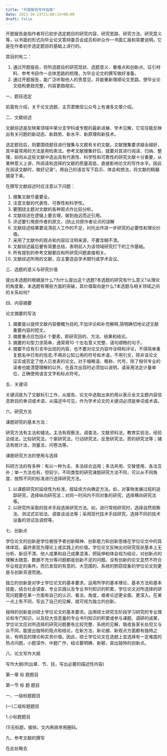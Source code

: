 ```yaml
---
title: "开题报告写作指南"
date: 2021-10-23T21:00:33+08:00
draft: false
---
```



开题报告是指作者将已初步选定题目的研究内容、研究思路、研究方法、研究意义等，以书面的形式向毕业论文答辩委员会成员和听众作一书面汇报和简要说明。它是在作者初步选定题目的基础上进行的。

其目的有二：　

1. 通过开题报告，将所选题目的研究现状、选题意义、重难点和创新点、征引材料、参考书目作一总体思路的梳理，为毕业论文的撰写做好准备。
2. 通过开题报告，能广泛听取他人的贵意见，并能重新理顺论文思路，使毕业论文结构更趋完整，内容更趋翔实。

一、题目选定

前面有介绍，关于论文选题，主页君微信公众号上有诸多文章介绍。

二、文献综述

文献综述是反映某领域中某分支学科或专题的最新进展、学术见解，它往往能反映出有关问题的新动态、新趋势、新水平、新原理和新技术。

选定题目后，则要围绕题目进行搜集与文题有关的文献。文献搜集要求越全越好，其中最常用的方法是用检索法。参考文献搜集好后，就要对其进行阅读、归纳、整理，如何从这些文献中选出具有代表性、科学性和可靠性的研究文献十分重要，从某种意义上讲，所阅读和选择的文献的质量高低，直接影响论文的写作水平。因此在阅读文献时，做好记录”。用自己的语言写下启示、体会和想法，将文献的精髓摘录下来。

在撰写文献综述时应注意以下问题：
1. 搜集文献尽量要全。
2. 注意文献的代表性、可靠性和科学性。
3. 要围绕主题对文献的各种观点作比较分析。
4. 文献综述在逻辑上要合理，做到由远而近引用。
5. 评述要引用原作者的原文，(防止对原作者论点的误解　
6. 文献综述结果要说清前人工作的不足，衬托出作进一步研究的必要性和理论价值。
7. 采用了文献中的观点和内容应注明来源，不要含糊不清。
8. 文献综述最后要有简要总结，表明前人为该领域研究打下的工作基础。
9. 所有提到的参考文献都应和所研究问题直接相关。
10. 文献综述所用的文献，应主要选自学术期刊或学术会议。

三、选题的意义与研究价值

提出本选题的根据是什么?为什么提出这个选题?本选题的研究有什么意义?从理论的角度看，本选题有哪些方面的突破，其价值取向是什么?本选题与相关领域之间的关系如何?

四、内容摘要

论文摘要的写法

1. 摘要是以提供文献内容梗概为目的,不加评论和补充解释,简明确切地论述文献重要内容的短文。
2. 摘要重点应包括4 个要素，即研究目的、方法、结果和结论。
3. 摘要的句型力求简单，通常用10 个左右意义完整、语句顺畅的句子。
4. 摘要不应有引言中出现的内容，也不要对论文内容作诠释和评论，不得简单重复题名中已有的信息;不用非公知公用的符号和术语，不用引文，除非该论文证实或否定了他人已发表的论文。对于缩略语、略称、代号，除了相邻专业的读者也能清楚理解的以外，在首次出现时必须加以说明，请采用法定计量单位，正确使用语言文字和标点符号。

五、关键词

关键词是为了文献标引工作，从报告、论文中选取出来的用以表示全文主题内容信息款目的单词或术语，从描述中可见，作为学术论文的关键词必须是单词或术语。

六、研究方法

课题研究的基本方法：

研究方法有主法和辅法。主法有观察法，调查法，文献资料法，教育实验法，经验总结法，比较研究法，个案研究法，行动研究法，反思研究法，质的研究法等；辅法有统计法，测量法，问卷法等。

课题研究方法的使用与选择

科研方法的有多种：有以一种为主、多法综合运用；多法并用、交替使用、各法互补；单一方法也有，但较少。不同类型的研究课题研究方法不同，可以从不同角度、按照不同的标准进行选择研究方法。
1. 以课题研究的延续性为标准，按延续方向确定方法。如，对事物发展过程的追踪研究，选择纵向研究法；对同一时间内不同对象的研究，选择横向研究法等。
2. 以研究所采取的技术手段选择研究方法。如，进行常规研究时，选择自然观察法、测试式实验法、调查谈话法等；采用现代技术手段研究，选择不同的技术设备的测试及调控等。

七、创新点

学位论文的创新是学位被授予者创新精神、创新能力和创新思维在学位论文中的具体体现，最终表现为理论上或实践上的价值。学位论文反映出对研究现状基本上无分析、新旧不清、他人成果和自己成果混淆，把延伸和体会视为结论，对创新点的理解太随意、数据不充分等问题都是创新不足的问题。没有创新的论文显然不符合毕业规定的条件。而已发现的有意的、大范围的、系统的剽窃现象的学位论文则更是与创新背道而驰。

独立的创新是对学士学位论文的基本要求。运用所学的基本理论、基本方法和基本技能，结合社会调查、专业实践以及专业书刊知识的积累，学位论文对所选择的研究问题要在某一方面有自己的认识、看法、角度，或者论述更全面、更深入。在某一点上有不同，写出了自己的见解，就可视为独立的创新。

独特的创新是对硕士学位论文的基本要求。运用硕士研究生阶段学习研究的专业理论和专门知识，以及较大信息量的专业书刊知识的积累或参与课题、调研的成果，学位论文应对所选择的研究问题要有比较完整、系统的见解，吸收各家长处但又与众不同，能提出独特的观点和结论，在新方法、新论据、新观点方面都有独特之处，有明显的理论和实务价值。因此，硕士学位论文在选题上宜选择有一定难度的热点问题，小题深作、中题广作，结论要明确、新颖，突出独特的创新点。

八、论文写作大纲

写作大纲(列出章、节、目，写出必要的描述性内容)

第一章 标 题题目

第一节 标 题 题目

一、一级标题题目

(一)二级标题题目

1.小标题题目

(1)无标题，接排。文内再排序用圈码。

九、参考文献的撰写

在此处略去
